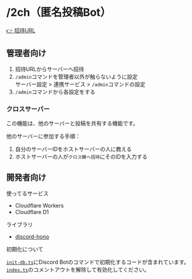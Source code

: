 # /2ch（匿名投稿Bot）

[👉 招待URL](https://discord.com/oauth2/authorize?client_id=1370657822853042186&permissions=0&integration_type=0&scope=bot)

## 管理者向け

1. 招待URLからサーバーへ招待
2. `/admin`コマンドを管理者以外が触らないように設定  
  サーバー設定 > 連携サービス > `/admin`コマンドの設定
3. `/admin`コマンドから各設定をする

### クロスサーバー

この機能は、他のサーバーと投稿を共有する機能です。

他のサーバーに参加する手順：

1. 自分のサーバーIDをホストサーバーの人に教える
2. ホストサーバーの人が`クロス鯖へ招待`にそのIDを入力する

## 開発者向け

使ってるサービス

- Cloudflare Workers
- Cloudflare D1

ライブラリ

- [discord-hono](https://discord-hono.luis.fun/ja/)

初期化について

[`init-db.ts`](https://github.com/luisfun/discord-hono-examples/blob/main/workerd-2ch/src/handlers/init-db.ts)にDiscord Botのコマンドで初期化するコードが含まれています。  
[`index.ts`](https://github.com/luisfun/discord-hono-examples/blob/main/workerd-2ch/src/handlers/index.ts)のコメントアウトを解除して有効化してください。
